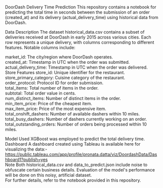 DoorDash Delivery Time Prediction This repository contains a notebook for predicting the total time in seconds between the submission of an order (created_at) and its delivery (actual_delivery_time) using historical data from DoorDash. <br />

Data Description The dataset historical_data.csv contains a subset of deliveries received at DoorDash in early 2015 across various cities. Each row represents a unique delivery, with columns corresponding to different features. Notable columns include: <br />

market_id: The city/region where DoorDash operates. <br />
created_at: Timestamp in UTC when the order was submitted. <br />
actual_delivery_time: Timestamp in UTC when the order was delivered. <br />
Store Features store_id: Unique identifier for the restaurant. <br />
store_primary_category: Cuisine category of the restaurant. <br />
order_protocol: Protocol ID for order submission. <br />
total_items: Total number of items in the order. <br />
subtotal: Total order value in cents. <br />
num_distinct_items: Number of distinct items in the order. <br />
min_item_price: Price of the cheapest item. <br />
max_item_price: Price of the most expensive item. <br />
total_onshift_dashers: Number of available dashers within 10 miles. <br />
total_busy_dashers: Number of dashers currently working on an order. <br />
total_outstanding_orders: Number of orders being processed within 10 miles. <br />

Model Used XGBoost was employed to predict the total delivery time. <br />
Dashboard A dashboard created using Tableau is available here for visualizing the data:- https://public.tableau.com/app/profile/pronata.datta/viz/DoordashData/Dashboard1?publish=yes
<br />
Note Both historical_data.csv and data_to_predict.json include noise to obfuscate certain business details. Evaluation of the model's performance will be done on this noisy, artificial dataset.
<br />
For further details, refer to the notebook provided in this repository.
